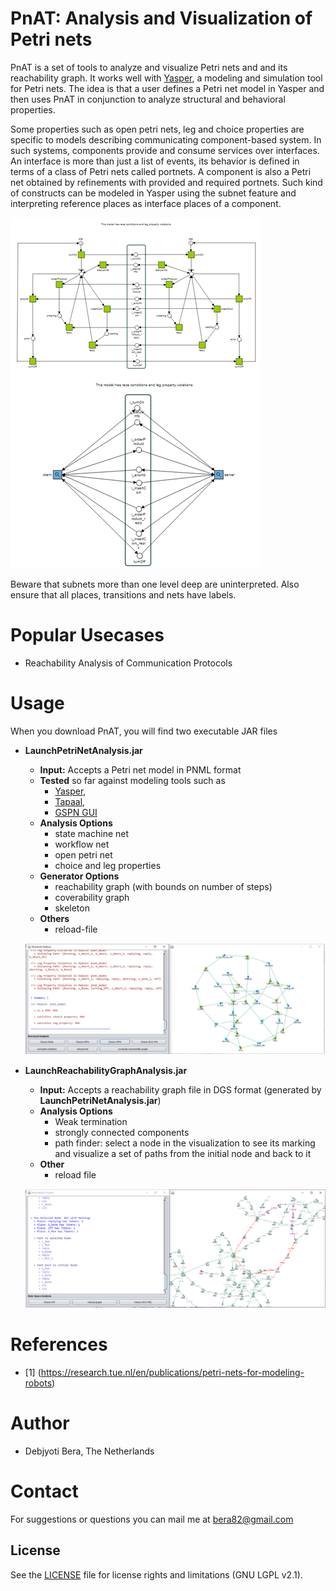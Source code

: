 # PnAT: Analysis and Visualization of Petri nets

PnAT is a set of tools to analyze and visualize Petri nets and and its reachability graph. It works well with [Yasper](http://www.yasper.org/), a modeling and simulation tool for Petri nets. The idea is that a user defines a Petri net model in Yasper and then uses PnAT in conjunction to analyze structural and behavioral properties. 

Some properties such as open petri nets, leg and choice properties are specific to models describing communicating component-based system. In such systems, components provide and consume services over interfaces. An interface is more than just a list of events, its behavior is defined in terms of a class of Petri nets called portnets. A component is also a Petri net obtained by refinements with provided and required portnets. Such kind of constructs can be modeled in Yasper using the subnet feature and interpreting reference places as interface places of a component. 

![GitHub Logo](/Images/yasper.png)

Beware that subnets more than one level deep are uninterpreted. Also ensure that all places, transitions and nets have labels. 

# Popular Usecases
  * Reachability Analysis of Communication Protocols

# Usage
When you download PnAT, you will find two executable JAR files

  * **LaunchPetriNetAnalysis.jar**
    * **Input:** Accepts a Petri net model in PNML format 
    * **Tested** so far against modeling tools such as
      * [Yasper](http://www.yasper.org/), 
      * [Tapaal](https://www.tapaal.net/),
      * [GSPN GUI](http://www.di.unito.it/~amparore/mc4cslta/editor.html)
    * **Analysis Options**
      * state machine net
      * workflow net
      * open petri net
      * choice and leg properties
    * **Generator Options**
      * reachability graph (with bounds on number of steps)
      * coverability graph
      * skeleton 
    * **Others**
      * reload-file
    
    ![GitHub Logo](/Images/PnATStructural.png)
      
  * **LaunchReachabilityGraphAnalysis.jar**
    * **Input:** Accepts a reachability graph file in DGS format (generated by **LaunchPetriNetAnalysis.jar**)
    * **Analysis Options**
      * Weak termination
      * strongly connected components
      * path finder: select a node in the visualization to see its marking and visualize a set of paths from the initial node and back to it
    * **Other**
      * reload file

    ![GitHub Logo](/Images/PnATBehavioral.png)

# References
 * [1] (https://research.tue.nl/en/publications/petri-nets-for-modeling-robots)


# Author
 * Debjyoti Bera, The Netherlands
 
# Contact
  For suggestions or questions you can mail me at bera82@gmail.com

## License

See the [LICENSE](LICENSE) file for license rights and limitations (GNU LGPL v2.1).
